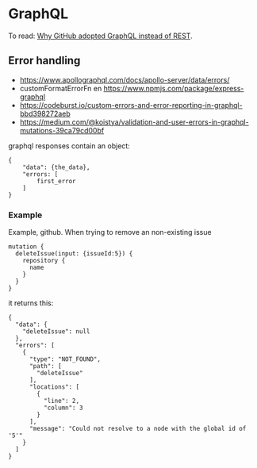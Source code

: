 # GraphQL

To read: [Why GitHub adopted GraphQL instead of REST](https://github.blog/2016-09-14-the-github-graphql-api/).

## Error handling
* https://www.apollographql.com/docs/apollo-server/data/errors/
* customFormatErrorFn en https://www.npmjs.com/package/express-graphql
* https://codeburst.io/custom-errors-and-error-reporting-in-graphql-bbd398272aeb
* https://medium.com/@koistya/validation-and-user-errors-in-graphql-mutations-39ca79cd00bf

graphql responses contain an object:

```
{
    "data": {the_data},
    "errors: [
        first_error
    ]
}
```

### Example
Example, github. When trying to remove an non-existing issue

```
mutation {
  deleteIssue(input: {issueId:5}) {
    repository {
      name
    }
  }
}

```

it returns this:

```
{
  "data": {
    "deleteIssue": null
  },
  "errors": [
    {
      "type": "NOT_FOUND",
      "path": [
        "deleteIssue"
      ],
      "locations": [
        {
          "line": 2,
          "column": 3
        }
      ],
      "message": "Could not resolve to a node with the global id of '5'"
    }
  ]
}
```
